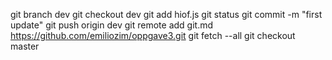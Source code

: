 git branch dev
git checkout dev
git add hiof.js
git status
git commit -m "first update"
git push origin dev
git remote add git.md https://github.com/emiliozim/oppgave3.git
git fetch --all
git checkout master